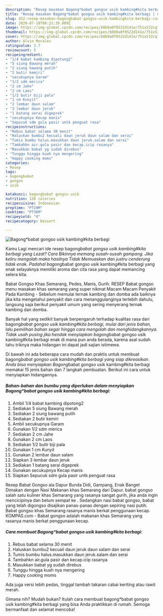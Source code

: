 ```yaml
---
description: "Resep masakan Bagong*babat gongso usik kambing#kita berbagi | Cara Buat Bagong*babat gongso usik kambing#kita berbagi Yang Bikin Ngiler"
title: "Resep masakan Bagong*babat gongso usik kambing#kita berbagi | Cara Buat Bagong*babat gongso usik kambing#kita berbagi Yang Bikin Ngiler"
slug: 452-resep-masakan-bagongbabat-gongso-usik-kambingkita-berbagi-cara-buat-bagongbabat-gongso-usik-kambingkita-berbagi-yang-bikin-ngiler
date: 2020-07-18T08:21:39.809Z
image: https://img-global.cpcdn.com/recipes/b0b9a0f0522d141e/751x532cq70/bagongbabat-gongso-usik-kambingkita-berbagi-foto-resep-utama.jpg
thumbnail: https://img-global.cpcdn.com/recipes/b0b9a0f0522d141e/751x532cq70/bagongbabat-gongso-usik-kambingkita-berbagi-foto-resep-utama.jpg
cover: https://img-global.cpcdn.com/recipes/b0b9a0f0522d141e/751x532cq70/bagongbabat-gongso-usik-kambingkita-berbagi-foto-resep-utama.jpg
author: Alvin Morales
ratingvalue: 3.7
reviewcount: 5
recipeingredient:
- "1/4 babat kambing dipotong2"
- "5 siung Bawang merah"
- "2 siung bawang putih"
- "2 butir kemiri"
- "secukupnya Garam"
- "1/2 sdm merica"
- "2 cm Jahe"
- "2 cm Laos"
- "1/2 butir biji pala"
- "1 cm Kunyit"
- "2 lembar daun salam"
- "3 lembar daun jeruk"
- "1 batang serai digeprek"
- "secukupnya Kecap manis"
- "Sepucuk sdm gula pasir untk penguat rasa"
recipeinstructions:
- "Rebus babat selama 30 menit"
- "Haluskan bumbu2 kecuali daun jeruk daun salam dan serai"
- "Tumis bumbu halus.masukkan daun jeruk.salam dan serai"
- "Tambahkn air.gula pasir dan kecap.icip rasanya"
- "Masukkan babat yg sudah direbus"
- "Tunggu hingga kuah nya mengering"
- "Happy cooking moms"
categories:
- Resep
tags:
- bagongbabat
- gongso
- usik

katakunci: bagongbabat gongso usik 
nutrition: 126 calories
recipecuisine: Indonesian
preptime: "PT19M"
cooktime: "PT36M"
recipeyield: "4"
recipecategory: Dessert

---
```



![Bagong*babat gongso usik kambing#kita berbagi](https://img-global.cpcdn.com/recipes/b0b9a0f0522d141e/751x532cq70/bagongbabat-gongso-usik-kambingkita-berbagi-foto-resep-utama.jpg)

Kamu Lagi mencari ide resep bagong*babat gongso usik kambing#kita berbagi yang Lezat? Cara Bikinnya memang susah-susah gampang. Jika keliru mengolah maka hasilnya Tidak Memuaskan dan justru cenderung tidak enak. Padahal bagong*babat gongso usik kambing#kita berbagi yang enak selayaknya memiliki aroma dan cita rasa yang dapat memancing selera kita.

Babat Gongso Khas Semarang, Pedes, Manis, Gurih. RESEP Babat gongso menu masakan khas semarang yang super nikmat Macam Macam Penyakit Pada Kambing - Sebelum memulai ternak kambing dan domba ada baiknya jika kita mengetahui penyakit dan cara menanggulanginya terlebih dahulu, langsung saja berikut penyakit umum yang sering menyerang ternak kambing dan domba.

Banyak hal yang sedikit banyak berpengaruh terhadap kualitas rasa dari bagong*babat gongso usik kambing#kita berbagi, mulai dari jenis bahan, lalu pemilihan bahan segar hingga cara mengolah dan menghidangkannya. Tidak usah pusing jika hendak menyiapkan bagong*babat gongso usik kambing#kita berbagi enak di mana pun anda berada, karena asal sudah tahu triknya maka hidangan ini dapat jadi sajian istimewa.


Di bawah ini ada beberapa cara mudah dan praktis untuk membuat bagong*babat gongso usik kambing#kita berbagi yang siap dikreasikan. Anda bisa menyiapkan Bagong*babat gongso usik kambing#kita berbagi memakai 15 jenis bahan dan 7 langkah pembuatan. Berikut ini cara untuk menyiapkan hidangannya.

<!--inarticleads1-->

##### Bahan-bahan dan bumbu yang diperlukan dalam menyiapkan Bagong*babat gongso usik kambing#kita berbagi:

1. Ambil 1/4 babat kambing dipotong2
1. Sediakan 5 siung Bawang merah
1. Sediakan 2 siung bawang putih
1. Sediakan 2 butir kemiri
1. Ambil secukupnya Garam
1. Gunakan 1/2 sdm merica
1. Sediakan 2 cm Jahe
1. Gunakan 2 cm Laos
1. Sediakan 1/2 butir biji pala
1. Gunakan 1 cm Kunyit
1. Gunakan 2 lembar daun salam
1. Siapkan 3 lembar daun jeruk
1. Sediakan 1 batang serai digeprek
1. Gunakan secukupnya Kecap manis
1. Siapkan Sepucuk sdm gula pasir untk penguat rasa


Resep Babat Gongso ala Dapur Bunda Didi, Gampang, Enak Banget Dimakan dengan Nasi Makanan khas Semarang dari Dapur. babat gongso salah satu kuliner khas Semarang yang rasanya sangat gurih, jika anda ingin mencicipinya dan belum sempat ke . Sedangkan nasi babat gongso, babat yang telah digongso disajikan panas-panas dengan sepiring nasi putih. Babat gongso khas Semarang rasanya manis berkat penggunaan kecap. KOMPAS.com - Babat gongso adalah makanan khas Semarang yang rasanya manis berkat penggunaan kecap. 

<!--inarticleads2-->

##### Cara membuat Bagong*babat gongso usik kambing#kita berbagi:

1. Rebus babat selama 30 menit
1. Haluskan bumbu2 kecuali daun jeruk daun salam dan serai
1. Tumis bumbu halus.masukkan daun jeruk.salam dan serai
1. Tambahkn air.gula pasir dan kecap.icip rasanya
1. Masukkan babat yg sudah direbus
1. Tunggu hingga kuah nya mengering
1. Happy cooking moms


Ada juga versi lebih pedas, tinggal tambah takaran cabai keriting atau rawit merah. 

Gimana nih? Mudah bukan? Itulah cara membuat bagong*babat gongso usik kambing#kita berbagi yang bisa Anda praktikkan di rumah. Semoga bermanfaat dan selamat mencoba!
